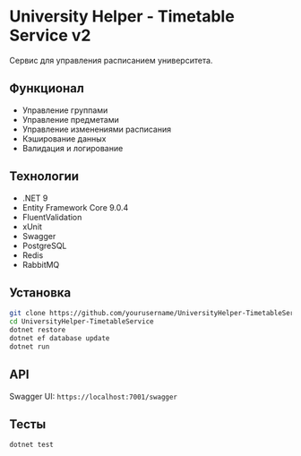 # University Helper - Timetable Service v2

Сервис для управления расписанием университета.

## Функционал
- Управление группами
- Управление предметами
- Управление изменениями расписания
- Кэширование данных
- Валидация и логирование

## Технологии
- .NET 9
- Entity Framework Core 9.0.4
- FluentValidation
- xUnit
- Swagger
- PostgreSQL
- Redis
- RabbitMQ

## Установка
```bash
git clone https://github.com/yourusername/UniversityHelper-TimetableService.git
cd UniversityHelper-TimetableService
dotnet restore
dotnet ef database update
dotnet run
```

## API
Swagger UI: `https://localhost:7001/swagger`

## Тесты
```bash
dotnet test
```
